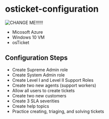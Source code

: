 <h1> osticket-configuration </h1>

<img src="" alt="CHANGE ME!!!!!!"/>

- Micosoft Azure
- Windows 10 VM
- osTicket

<h2> Configuration Steps </h2>

- Create Supreme Admin role
- Create System Admin role
- Create Level I and Level II Support Roles
- Create two new agents (support workers) 
- Allow all users to create tickets
- Create two new customers 
- Create 3 SLA severities
- Create help topics
- Practice creating, triaging, and solving tickets
